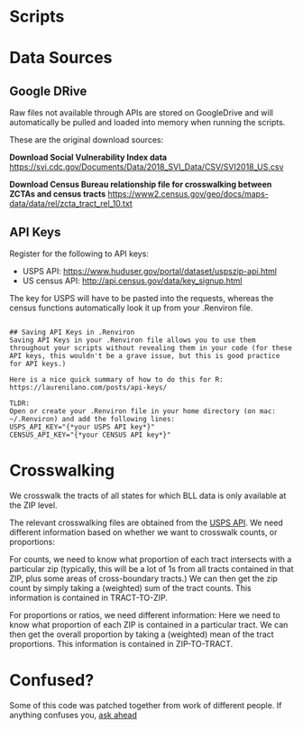 # Scripts

# Data Sources
## Google DRive
Raw files not available through APIs are stored on GoogleDrive and will automatically be pulled and loaded into memory when running the scripts.

These are the original download sources:

**Download Social Vulnerability Index data**
https://svi.cdc.gov/Documents/Data/2018_SVI_Data/CSV/SVI2018_US.csv

**Download Census Bureau relationship file for crosswalking between ZCTAs and census tracts**
https://www2.census.gov/geo/docs/maps-data/data/rel/zcta_tract_rel_10.txt



## API Keys
Register for the following to API keys:

- USPS API: https://www.huduser.gov/portal/dataset/uspszip-api.html
- US census API: http://api.census.gov/data/key_signup.html

The key for USPS will have to be pasted into the requests, whereas the census functions automatically look it up from your .Renviron file.

```

## Saving API Keys in .Renviron
Saving API Keys in your .Renviron file allows you to use them throughout your scripts without revealing them in your code (for these API keys, this wouldn't be a grave issue, but this is good practice for API keys.)

Here is a nice quick summary of how to do this for R: https://laurenilano.com/posts/api-keys/

TLDR: 
Open or create your .Renviron file in your home directory (on mac: ~/.Renviron) and add the following lines:
USPS_API_KEY="{*your USPS API key*}"
CENSUS_API_KEY="{*your CENSUS API key*}"
```

# Crosswalking
We crosswalk the tracts of all states for which BLL data is only available at the ZIP level.

The relevant crosswalking files are obtained from the [USPS API](https://www.huduser.gov/portal/dataset/uspszip-api.html).
We need different information based on whether we want to crosswalk counts, or proportions:

For counts, we need to know what proportion of each tract intersects with a particular zip (typically, this will be a lot of 1s from all tracts contained in that ZIP, plus some areas of cross-boundary tracts.) We can then get the zip count by simply taking a (weighted) sum of the tract counts. This information is contained in TRACT-TO-ZIP.

For proportions or ratios, we need different information: Here we need to know what proportion of each ZIP is contained in a particular tract. We can then get the overall proportion by taking a (weighted) mean of the tract proportions. This information is contained in ZIP-TO-TRACT.

# Confused?
Some of this code was patched together from work of different people. If anything confuses you, [ask ahead](mailto:lasse.vonderheydt@economics.ox.ac.uk)